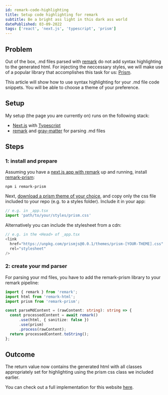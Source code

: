 ```yaml
---
id: remark-code-highlighting
title: Setup code highlighting for remark 
subtitle: Be a bright ass light in this dark ass world
datePublished: 03-09-2022
tags: ['react', 'next.js', 'typescript', 'prism']
---
```


## Problem

Out of the box, .md files parsed with [remark](https://remark.js.org/) do not add syntax highlighting to the generated html. For injecting the neccessary styles, we will make use of a popular library that accomplishes this task for us: [Prism](https://prismjs.com/).

This article will show how to use syntax highlighting for your .md file code snippets. You will be able to choose a theme of your preference.

## Setup

My setup (the page you are currently on) runs on the following stack:
  - [Next.js](https://nextjs.org/) with [Typescript](https://www.typescriptlang.org/)
  - [remark](https://remark.js.org/) and [gray-matter](https://github.com/jonschlinkert/gray-matter) for parsing .md files

## Steps

### 1: install and prepare

Assuming you have a [next.js app with remark](https://nextjs.org/blog/markdown) up and running, install [remark-prism](https://www.npmjs.com/package/remark-prism):

```
npm i remark-prism
```

Next, [download a prism theme of your choice](https://prismjs.com/download.html), and copy only the css file included to your repo (e.g. to a styles folder). Include it in your app:

```ts
// e.g. in _app.tsx
import 'path/to/your/styles/prism.css'
```

Alternatively you can include the stylesheet from a cdn:
```ts
// e.g. in the <Head> of _app.tsx
<link
  href="https://unpkg.com/prismjs@0.0.1/themes/prism-[YOUR-THEME].css"
  rel="stylesheet"
/>
```

### 2: create your md parser
For parsing your md files, you have to add the remark-prism library to your remark pipeline:
```ts
import { remark } from 'remark';
import html from 'remark-html';
import prism from 'remark-prism';

const parseMdContent = (rawContent: string): string => {
  const processedContent = await remark()
      .use(html, { sanitize: false })
      .use(prism)
      .process(rawContent);
  return processedContent.toString();
};
```

## Outcome
The return value now contains the generated html with all classes appropriately set for highlighting using the prism css class we included earlier.

You can check out a full implementation for this website [here](https://github.com/chargome/chargome.com).




